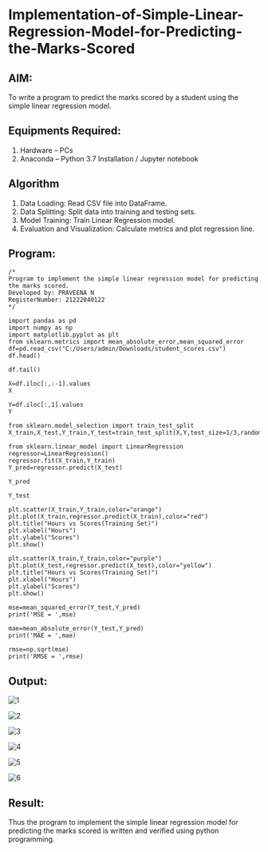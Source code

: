 # Implementation-of-Simple-Linear-Regression-Model-for-Predicting-the-Marks-Scored

## AIM:
To write a program to predict the marks scored by a student using the simple linear regression model.

## Equipments Required:
1. Hardware – PCs
2. Anaconda – Python 3.7 Installation / Jupyter notebook

## Algorithm
1. Data Loading: Read CSV file into DataFrame.
2. Data Splitting: Split data into training and testing sets.
3. Model Training: Train Linear Regression model.
4. Evaluation and Visualization: Calculate metrics and plot regression line.

## Program:
```
/*
Program to implement the simple linear regression model for predicting the marks scored.
Developed by: PRAVEENA N
RegisterNumber: 21222040122
*/

import pandas as pd
import numpy as np
import matplotlib.pyplot as plt
from sklearn.metrics import mean_absolute_error,mean_squared_error
df=pd.read_csv("C:/Users/admin/Downloads/student_scores.csv")
df.head()

df.tail()

X=df.iloc[:,:-1].values
X

Y=df.iloc[:,1].values
Y

from sklearn.model_selection import train_test_split
X_train,X_test,Y_train,Y_test=train_test_split(X,Y,test_size=1/3,random_state=0)

from sklearn.linear_model import LinearRegression
regressor=LinearRegression()
regressor.fit(X_train,Y_train)
Y_pred=regressor.predict(X_test)

Y_pred

Y_test

plt.scatter(X_train,Y_train,color="orange")
plt.plot(X_train,regressor.predict(X_train),color="red")
plt.title("Hours vs Scores(Training Set)")
plt.xlabel("Hours")
plt.ylabel("Scores")
plt.show()

plt.scatter(X_train,Y_train,color="purple")
plt.plot(X_test,regressor.predict(X_test),color="yellow")
plt.title("Hours vs Scores(Training Set)")
plt.xlabel("Hours")
plt.ylabel("Scores")
plt.show()

mse=mean_squared_error(Y_test,Y_pred)
print('MSE = ',mse)

mae=mean_absolute_error(Y_test,Y_pred)
print('MAE = ',mae)

rmse=np.sqrt(mse)
print('RMSE = ',rmse)
```

## Output:

![1](https://github.com/anu-varshini11/Implementation-of-Simple-Linear-Regression-Model-for-Predicting-the-Marks-Scored/assets/138969827/430f95db-1320-4c65-b614-ce59c4b4242e)

![2](https://github.com/anu-varshini11/Implementation-of-Simple-Linear-Regression-Model-for-Predicting-the-Marks-Scored/assets/138969827/70cc133b-86fc-4bf4-8f08-8617d3eae4a7)

![3](https://github.com/anu-varshini11/Implementation-of-Simple-Linear-Regression-Model-for-Predicting-the-Marks-Scored/assets/138969827/d37a1b1a-c20f-45cc-a78c-80a75865052f)

![4](https://github.com/anu-varshini11/Implementation-of-Simple-Linear-Regression-Model-for-Predicting-the-Marks-Scored/assets/138969827/6357d3f1-a268-443f-8056-d6a1085818a7)

![5](https://github.com/anu-varshini11/Implementation-of-Simple-Linear-Regression-Model-for-Predicting-the-Marks-Scored/assets/138969827/cc3c2c8c-6398-4e50-84bd-deebcf1b2292)

![6](https://github.com/anu-varshini11/Implementation-of-Simple-Linear-Regression-Model-for-Predicting-the-Marks-Scored/assets/138969827/889f877f-4d23-4fd7-8c19-c42caefdb7c2)

## Result:
Thus the program to implement the simple linear regression model for predicting the marks scored is written and verified using python programming.
